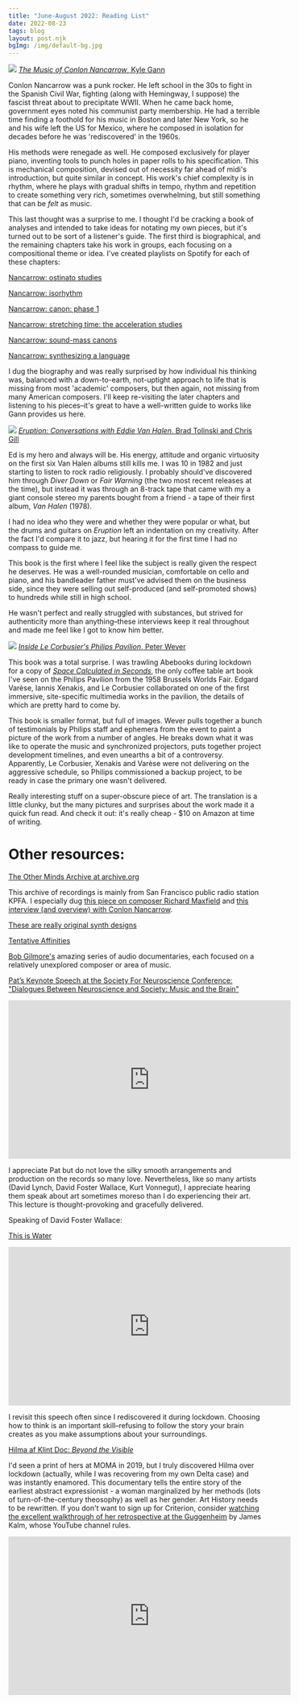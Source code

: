 ```yaml
---
title: "June-August 2022: Reading List"
date: 2022-08-23
tags: blog
layout: post.njk
bgImg: /img/default-bg.jpg
---
```

![](https://images-na.ssl-images-amazon.com/images/I/319rDEQnhXL._SX346_BO1,204,203,200_.jpg)
[*The Music of Conlon Nancarrow*, Kyle Gann](https://www.amazon.com/Music-Conlon-Nancarrow-Twentieth-Century/dp/0521028078)

Conlon Nancarrow was a punk rocker. He left school in the 30s to fight in the Spanish Civil War, fighting (along with Hemingway, I suppose) the fascist threat about to precipitate WWII. When he came back home, government eyes noted his communist party membership. He had a terrible time finding a foothold for his music in Boston and later New York, so he and his wife left the US for Mexico, where he composed in isolation for decades before he was 'rediscovered' in the 1960s. 

His methods were renegade as well. He composed exclusively for player piano, inventing tools to punch holes in paper rolls to his specification. This is mechanical composition, devised out of necessity far ahead of midi's introduction, but quite similar in concept. His work's chief complexity is in rhythm, where he plays with gradual shifts in tempo, rhythm and repetition to create something very rich, sometimes overwhelming, but still something that can be *felt* as music. 

This last thought was a surprise to me. I thought I'd be cracking a book of analyses and intended to take ideas for notating my own pieces, but it's turned out to be sort of a listener's guide. The first third is biographical, and the remaining chapters take his work in groups, each focusing on a compositional theme or idea. I've created playlists on Spotify for each of these chapters:

[Nancarrow: ostinato studies](https://open.spotify.com/playlist/3z6OUAOZrjqIljHUOqPKUT?si=964603576e304085)

[Nancarrow: isorhythm](https://open.spotify.com/playlist/3BvocgV66dcjlgPehjlmLw?si=dd3f8802e6954889)

[Nancarrow: canon: phase 1](https://open.spotify.com/playlist/5rTql0jLUHOcpa0LxH9D1L?si=6fb67a6ee1d24983)

[Nancarrow: stretching time: the acceleration studies](https://open.spotify.com/playlist/5nnoUK8WwsC4LBTb1mEedK?si=cd9a1052da2c40f6)

[Nancarrow: sound-mass canons](https://open.spotify.com/playlist/5m41QwDR4SCrV7LaSjQYlZ?si=8a487fef78934412)

[Nancarrow: synthesizing a language](https://open.spotify.com/playlist/3AHkZn0ze04UWbW96E4kDX?si=c6a1791d41534c43)

I dug the biography and was really surprised by how individual his thinking was, balanced with a down-to-earth, not-uptight approach to life that is missing from most 'academic' composers, but then again, not missing from many American composers. I'll keep re-visiting the later chapters and listening to his pieces–it's great to have a well-written guide to works like Gann provides us here.

![](https://images-na.ssl-images-amazon.com/images/I/41iIf246bGL.jpg)
[*Eruption: Conversations with Eddie Van Halen*, Brad Tolinski and Chris Gill](https://www.amazon.com/Eruption-Conversations-Eddie-Van-Halen/dp/0306826658)

Ed is my hero and always will be. His energy, attitude and organic virtuosity on the first six Van Halen albums still kills me. I was 10 in 1982 and just starting to listen to rock radio religiously. I probably should've discovered him through *Diver Down* or *Fair Warning* (the two most recent releases at the time), but instead it was through an 8-track tape that came with my a giant console stereo my parents bought from a friend - a tape of their first album, *Van Halen* (1978).

I had no idea who they were and whether they were popular or what, but the drums and guitars on *Eruption* left an indentation on my creativity. After the fact I'd compare it to jazz, but hearing it for the first time I had no compass to guide me.

This book is the first where I feel like the subject is really given the respect he deserves. He was a well-rounded musician, comfortable on cello and piano, and his bandleader father must've advised them on the business side, since they were selling out self-produced (and self-promoted shows) to hundreds while still in high school.

He wasn't perfect and really struggled with substances, but strived for authenticity more than anything–these interviews keep it real throughout and made me feel like I got to know him better.

![](https://images-na.ssl-images-amazon.com/images/I/51c2I0awRZL._SX382_BO1,204,203,200_.jpg
)
[*Inside Le Corbusier's Philips Pavilion*, Peter Wever](https://www.amazon.com/Inside-Corbusiers-Philips-Pavilion-Multimedial/dp/9462082073)

This book was a total surprise. I was trawling Abebooks during lockdown for a copy of [*Space Calculated in Seconds*](https://www.abebooks.com/servlet/BookDetailsPL?bi=18010334967&searchurl=kn%3D%2522space%2Bcalculated%2Bin%2Bseconds%2522%26sortby%3D17&cm_sp=snippet-_-srp1-_-title2), the only coffee table art book I've seen on the Philips Pavilion from the 1958 Brussels Worlds Fair. Edgard Varèse, Iannis Xenakis, and Le Corbusier collaborated on one of the first immersive, site-specific multimedia works in the pavilion, the details of which are pretty hard to come by.

This book is smaller format, but full of images. Wever pulls together a bunch of testimonials by Philips staff and ephemera from the event to paint a picture of the work from a number of angles. He breaks down what it was like to operate the music and synchronized projectors, puts together project development timelines, and even unearths a bit of a controversy. Apparently, Le Corbusier, Xenakis and Varèse were not delivering on the aggressive schedule, so Philips commissioned a backup project, to be ready in case the primary one wasn't delivered. 

Really interesting stuff on a super-obscure piece of art. The translation is a little clunky, but the many pictures and surprises about the work made it a quick fun read.  And check it out: it's really cheap - $10 on Amazon at time of writing.

# Other resources:

[The Other Minds Archive at archive.org](https://archive.org/details/other_minds)

This archive of recordings is mainly from San Francisco public radio station KPFA. I especially dug [this piece on composer Richard Maxfield](https://archive.org/details/AM_1974_06_27) and [this interview (and overview) with Conlon Nancarrow](https://archive.org/details/OTG_1974_07_17).

[These are really original synth designs](https://www.ciat-lonbarde.net/)

[Tentative Affinities](https://podcasts.apple.com/us/podcast/tentative-affinities/id948213343) 

[Bob Gilmore's](http://www.bobgilmore.co.uk/) amazing series of audio documentaries, each focused on a relatively unexplored composer or area of music.

[Pat’s Keynote Speech at the Society For Neuroscience Conference: "Dialogues Between Neuroscience and Society: Music and the Brain"]()

<iframe width="560" height="315" src="https://www.youtube.com/embed/yhAbNv1gJT8" title="YouTube video player" frameborder="0" allow="accelerometer; autoplay; clipboard-write; encrypted-media; gyroscope; picture-in-picture" allowfullscreen></iframe>

I appreciate Pat but do not love the silky smooth arrangements and production on the records so many love.  Nevertheless, like so many artists (David Lynch, David Foster Wallace, Kurt Vonnegut), I appreciate hearing them speak about art sometimes moreso than I do experiencing their art. This lecture is thought-provoking and gracefully delivered.

Speaking of David Foster Wallace:

[This is Water](https://www.youtube.com/watch?v=8CrOL-ydFMI)

<iframe width="560" height="315" src="https://www.youtube.com/embed/8CrOL-ydFMI" title="YouTube video player" frameborder="0" allow="accelerometer; autoplay; clipboard-write; encrypted-media; gyroscope; picture-in-picture" allowfullscreen></iframe>

I revisit this speech often since I rediscovered it during lockdown. Choosing how to think is an important skill–refusing to follow the story your brain creates as you make assumptions about your surroundings.

[Hilma af Klint Doc: *Beyond the Visible*](https://www.criterionchannel.com/beyond-the-visible-hilma-af-klint/videos/beyond-the-visible-hilma-af-klint-trailer)

I'd seen a print of hers at MOMA in 2019, but I truly discovered Hilma over lockdown (actually, while I was recovering from my own Delta case) and was instantly enamored. This documentary tells the entire story of the earliest abstract expressionist - a woman marginalized by her methods (lots of turn-of-the-century theosophy) as well as her gender. Art History needs to be rewritten. If you don't want to sign up for Criterion, consider [watching the excellent walkthrough of her retrospective at the Guggenheim](https://www.youtube.com/watch?v=Qt_kTt_dveE) by James Kalm, whose YouTube channel rules.

<iframe width="560" height="315" src="https://www.youtube.com/embed/Qt_kTt_dveE" title="YouTube video player" frameborder="0" allow="accelerometer; autoplay; clipboard-write; encrypted-media; gyroscope; picture-in-picture" allowfullscreen></iframe>




